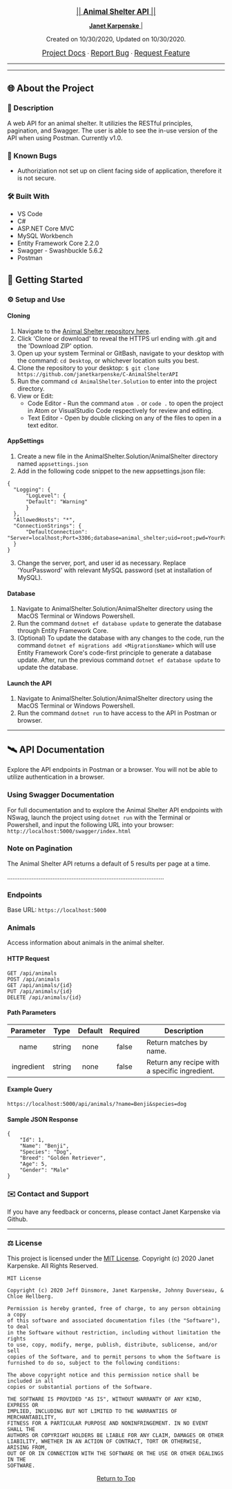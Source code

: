 <br>
<p align="center">
  <u><big>|| <b>Animal Shelter API</b> ||</big></u>
</p>
<p align="center">
    <p align="center">
    </p>
    <p align="center"> 
        <a href="https://github.com/janetkarpenske">
            <strong>Janet Karpenske</strong>
        </a> | 
    </p>
    <!-- Project Shields -->   
</p>

<p align="center">
  <medium>Created on 10/30/2020, Updated on 10/30/2020.</medium>
</p>

<!-- Project Links -->
<p align="center">
    <a href="https://github.com/janetkarpenske/AnimalShelter.Solution"><big>Project Docs</big></a> ·
    <a href="https://github.com/janetkarpenske/AnimalShelter.Solution/issues"><big>Report Bug</big></a> ·
    <a href="https://github.com/janetkarpenske/AnimalShelter.Solution/issues"><big>Request Feature</big></a>
</p>

------------------------------

------------------------------

## 🌐 About the Project

### 📖 Description
A web API for an animal shelter. It utilizies the RESTful principles, pagination, and Swagger. The user is able to see the in-use version of the API when using Postman. Currently v1.0.

### 🦠 Known Bugs

* Authoriziation not set up on client facing side of application, therefore it is not secure.

### 🛠 Built With
* VS Code
* C#
* ASP.NET Core MVC
* MySQL Workbench
* Entity Framework Core 2.2.0
* Swagger - Swashbuckle 5.6.2
* Postman

## 🏁 Getting Started

### ⚙️ Setup and Use

  #### Cloning

  1) Navigate to the [Animal Shelter repository here](https://github.com/janetkarpenske/C-AnimalShelterAPI).
  2) Click 'Clone or download' to reveal the HTTPS url ending with .git and the 'Download ZIP' option.
  3) Open up your system Terminal or GitBash, navigate to your desktop with the command: `cd Desktop`, or whichever location suits you best.
  4) Clone the repository to your desktop: `$ git clone https://github.com/janetkarpenske/C-AnimalShelterAPI`
  5) Run the command `cd AnimalShelter.Solution` to enter into the project directory.
  6) View or Edit:
      * Code Editor - Run the command `atom .` or `code .` to open the project in Atom or VisualStudio Code respectively for review and editing.
      * Text Editor - Open by double clicking on any of the files to open in a text editor.

  #### AppSettings

  1) Create a new file in the AnimalShelter.Solution/AnimalShelter directory named `appsettings.json`
  2) Add in the following code snippet to the new appsettings.json file:
  
  ```
{
    "Logging": {
        "LogLevel": {
        "Default": "Warning"
        }
    },
    "AllowedHosts": "*",
    "ConnectionStrings": {
        "DefaultConnection": "Server=localhost;Port=3306;database=animal_shelter;uid=root;pwd=YourPassword;"
    }
}
  ```
  3) Change the server, port, and user id as necessary. Replace 'YourPassword' with relevant MySQL password (set at installation of MySQL).

  #### Database
  1) Navigate to AnimalShelter.Solution/AnimalShelter directory using the MacOS Terminal or Windows Powershell.
  2) Run the command `dotnet ef database update` to generate the database through Entity Framework Core.
  3) (Optional) To update the database with any changes to the code, run the command `dotnet ef migrations add <MigrationsName>` which will use Entity Framework Core's code-first principle to generate a database update. After, run the previous command `dotnet ef database update` to update the database.

  #### Launch the API
  1) Navigate to AnimalShelter.Solution/AnimalShelter directory using the MacOS Terminal or Windows Powershell.
  2) Run the command `dotnet run` to have access to the API in Postman or browser.

------------------------------

## 🛰️ API Documentation
Explore the API endpoints in Postman or a browser. You will not be able to utilize authentication in a browser.

### Using Swagger Documentation 
For full documentation and to explore the Animal Shelter API endpoints with NSwag, launch the project using `dotnet run` with the Terminal or Powershell, and input the following URL into your browser: `http://localhost:5000/swagger/index.html`


### Note on Pagination
The Animal Shelter API returns a default of 5 results per page at a time.

..........................................................................................

### Endpoints
Base URL: `https://localhost:5000`

### Animals
Access information about animals in the animal shelter.

#### HTTP Request
```
GET /api/animals
POST /api/animals
GET /api/animals/{id}
PUT /api/animals/{id}
DELETE /api/animals/{id}
```

#### Path Parameters
| Parameter | Type | Default | Required | Description |
| :---: | :---: | :---: | :---: | --- |
| name | string | none | false | Return matches by name.
| ingredient | string | none | false | Return any recipe with a specific ingredient. |

#### Example Query
```
https://localhost:5000/api/animals/?name=Benji&species=dog
```

#### Sample JSON Response
```
{
    "Id": 1,
    "Name": "Benji",
    "Species": "Dog",
    "Breed": "Golden Retriever",
    "Age": 5,
    "Gender": "Male"
}
```
### ✉️ Contact and Support

If you have any feedback or concerns, please contact Janet Karpenske via Github.

------------------------------

### ⚖️ License

This project is licensed under the [MIT License](https://opensource.org/licenses/MIT). Copyright (c) 2020 Janet Karpenske. All Rights Reserved.
```
MIT License

Copyright (c) 2020 Jeff Dinsmore, Janet Karpenske, Johnny Duverseau, & Chloe Hellberg.

Permission is hereby granted, free of charge, to any person obtaining a copy
of this software and associated documentation files (the "Software"), to deal
in the Software without restriction, including without limitation the rights
to use, copy, modify, merge, publish, distribute, sublicense, and/or sell
copies of the Software, and to permit persons to whom the Software is
furnished to do so, subject to the following conditions:

The above copyright notice and this permission notice shall be included in all
copies or substantial portions of the Software.

THE SOFTWARE IS PROVIDED "AS IS", WITHOUT WARRANTY OF ANY KIND, EXPRESS OR
IMPLIED, INCLUDING BUT NOT LIMITED TO THE WARRANTIES OF MERCHANTABILITY,
FITNESS FOR A PARTICULAR PURPOSE AND NONINFRINGEMENT. IN NO EVENT SHALL THE
AUTHORS OR COPYRIGHT HOLDERS BE LIABLE FOR ANY CLAIM, DAMAGES OR OTHER
LIABILITY, WHETHER IN AN ACTION OF CONTRACT, TORT OR OTHERWISE, ARISING FROM,
OUT OF OR IN CONNECTION WITH THE SOFTWARE OR THE USE OR OTHER DEALINGS IN THE
SOFTWARE.
```
<center><a href="#">Return to Top</a></center>